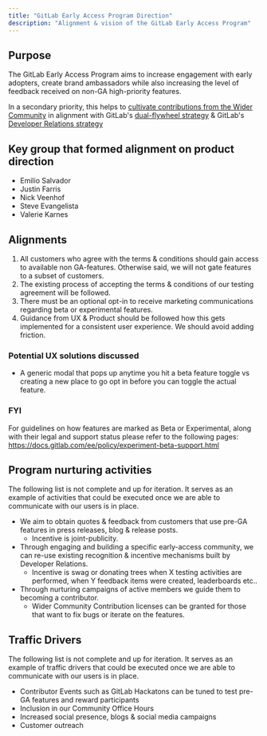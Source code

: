 ```yaml
---
title: "GitLab Early Access Program Direction"
description: "Alignment & vision of the GitLab Early Access Program"
---
```


## Purpose

The GitLab Early Access Program aims to increase engagement with early adopters, create brand ambassadors while also increasing the level of feedback received on non-GA high-priority features.

In a secondary priority, this helps to [cultivate contributions from the Wider Community](/handbook/engineering/development/dev/create/ide/community-contributions/) in alignment with GitLab's [dual-flywheel strategy](/handbook/company/strategy/#dual-flywheels) & GitLab's [Developer Relations strategy](https://internal.gitlab.com/handbook/marketing/developer-relations-and-community/#accountabilities)

## Key group that formed alignment on product direction

* Emilio Salvador
* Justin Farris
* Nick Veenhof
* Steve Evangelista
* Valerie Karnes

## Alignments

1. All customers who agree with the terms & conditions should gain access to available non GA-features. Otherwise said, we will not gate features to a subset of customers.
2. The existing process of accepting the terms & conditions of our testing agreement will be followed.
3. There must be an optional opt-in to receive marketing communications regarding beta or experimental features.
4. Guidance from UX & Product should be followed how this gets implemented for a consistent user experience. We should avoid adding friction.

### Potential UX solutions discussed

* A generic modal that pops up anytime you hit a beta feature toggle vs creating a new place to go opt in before you can toggle the actual feature.

### FYI

For guidelines on how features are marked as Beta or Experimental, along with their legal and support status please refer to the following pages: https://docs.gitlab.com/ee/policy/experiment-beta-support.html

## Program nurturing activities

The following list is not complete and up for iteration. It serves as an example of activities that could be executed once we are able to communicate with our users is in place.

* We aim to obtain quotes & feedback from customers that use pre-GA features in press releases, blog & release posts.
  * Incentive is joint-publicity.
* Through engaging and building a specific early-access community, we can re-use existing recognition & incentive mechanisms built by Developer Relations.
  * Incentive is swag or donating trees when X testing activities are performed, when Y feedback items were created, leaderboards etc..
* Through nurturing campaigns of active members we guide them to becoming a contributor.
  * Wider Community Contribution licenses can be granted for those that want to fix bugs or iterate on the features.

## Traffic Drivers

The following list is not complete and up for iteration. It serves as an example of traffic drivers that could be executed once we are able to communicate with our users is in place.

* Contributor Events such as GitLab Hackatons can be tuned to test pre-GA features and reward participants
* Inclusion in our Community Office Hours
* Increased social presence, blogs & social media campaigns
* Customer outreach
